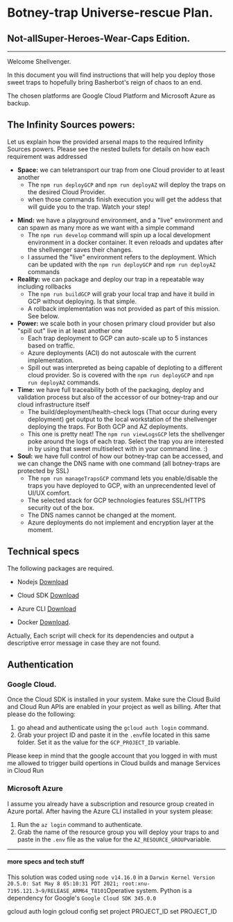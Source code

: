 # Botney-trap Universe-rescue Plan.

## Not-allSuper-Heroes-Wear-Caps Edition.

---

Welcome Shellvenger.

In this document you will find instructions that will help you deploy those sweet traps to hopefully bring Basherbot's reign of chaos to an end.

The chosen platforms are Google Cloud Platform and Microsoft Azure as backup.

## The Infinity Sources powers:

Let us explain how the provided arsenal maps to the required Infinity Sources powers. Please see the nested bullets for details on how each requirement was addressed

- **Space:** we can teletransport our trap from one Cloud provider to at least another
  - The `npm run deployGCP` and `npm run deployAZ` will deploy the traps on the desired Cloud Provider.
  * when those commands finish execution you will get the addess that will guide you to the trap. Watch your step!

* **Mind:** we have a playground environment, and a "live" environment and can spawn as many more as we want with a
  simple command
  - The `npm run develop` command will spin up a local development environment in a docker container. It even reloads and updates after the shellvenger saves their changes.
  - I assumed the "live" environment refers to the deployment. Which can be updated with the `npm run deployGCP` and `npm run deployAZ` commands
* **Reality:** we can package and deploy our trap in a repeatable way including rollbacks
  - The `npm run buildGCP` will grab your local trap and have it build in GCP without deploying. Is that simple.
  - A rollback implementation was not provided as part of this mission. See below.
* **Power:** we scale both in your chosen primary cloud provider but also "spill out" live in at least another one
  - Each trap deployment to GCP can auto-scale up to 5 instances based on traffic.
  - Azure deployments (ACI) do not autoscale with the current implementation.
  - Spill out was interpreted as being capable of deploting to a different cloud provider. So is covered with the `npm run deployGCP` and `npm run deployAZ` commands.
* **Time:** we have full traceability both of the packaging, deploy and validation process but also of the accessor of
  our botney-trap and our cloud infrastructure itself
  - The build/deployment/health-check logs (That occur during every deployment) get output to the local workstation of the shellvenger deploying the traps. For Both GCP and AZ deployments.
  - This one is pretty neat! The `npm run viewLogsGCP` lets the shellvenger poke around the logs of each trap. Select the trap you are interested in by using that sweet multiselect with in your command line. :)
* **Soul:** we have full control of how our botney-trap can be accessed, and we can change the DNS name with one command
  (all botney-traps are protected by SSL)
  - The `npm run manageTrapsGCP` command lets you enable/disable the traps you have deployed to GCP, with an unprecendented level of UI/UX comfort.
  - The selected stack for GCP technologies features SSL/HTTPS security out of the box.
  - The DNS names cannot be changed at the moment.
  - Azure deployments do not implement and encryption layer at the moment.

## Technical specs

The following packages are required.

- Nodejs [Download](https://nodejs.org/en/download/ 'NodeJS download page')
- Cloud SDK [Download](https://cloud.google.com/sdk 'Cloud SDK download page')

- Azure CLI [Download](hhttps://docs.microsoft.com/en-us/cli/azure/install-azure-cli 'Azure CLI download page')
- Docker [Download](https://www.docker.com/products/docker-desktop 'Docker homepage').

Actually, Each script will check for its dependencies and output a descriptive error message in case they are not found.

## Authentication

### Google Cloud.

Once the Cloud SDK is installed in your system. Make sure the Cloud Build and Cloud Run APIs are enabled in your project as well as billing. After that please do the following:

1.  go ahead and authenticate using the `gcloud auth login` command.
2.  Grab your project ID and paste it in the `.env`file located in this same folder. Set it as the value for the `GCP_PROJECT_ID` variable.

Please keep in mind that the google account that you logged in with must me allowed to trigger build opertions in Cloud builds and manage Services in Cloud Run

### Microsoft Azure

I assume you already have a subscription and resource group created in Azure portal. After having the Azure CLI installed in your system please:

1. Run the `az login` command to authenticate.
2. Grab the name of the resource group you will deploy your traps to and paste in the `.env` file as the value for the `AZ_RESOURCE_GROUP`variable.

---

#### **more specs and tech stuff**

This solution was coded using `node v14.16.0` in a `Darwin Kernel Version 20.5.0: Sat May 8 05:10:31 PDT 2021; root:xnu-7195.121.3~9/RELEASE_ARM64_T8101`Operative system.
Python is a dependency for Google's `Google Cloud SDK 345.0.0`

gcloud auth login
gcloud config set project PROJECT_ID
set PROJECT_ID
